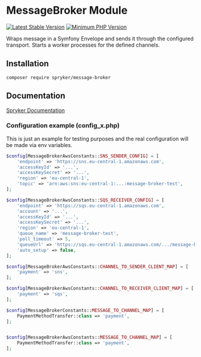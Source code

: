 # MessageBroker Module
[![Latest Stable Version](https://poser.pugx.org/spryker/message-broker/v/stable.svg)](https://packagist.org/packages/spryker/message-broker)
[![Minimum PHP Version](https://img.shields.io/badge/php-%3E%3D%208.3-8892BF.svg)](https://php.net/)

Wraps message in a Symfony Envelope and sends it through the configured transport.
Starts a worker processes for the defined channels.

## Installation

```
composer require spryker/message-broker
```

## Documentation

[Spryker Documentation](https://docs.spryker.com)


### Configuration example (config_x.php)

This is just an example for testing purposes and the real configuration will be made via env variables.

```php
$config[MessageBrokerAwsConstants::SNS_SENDER_CONFIG] = [
    'endpoint' => 'https://sns.eu-central-1.amazonaws.com',
    'accessKeyId' => '...',
    'accessKeySecret' => '...',
    'region' => 'eu-central-1',
    'topic' => 'arn:aws:sns:eu-central-1:...:message-broker-test',
];

$config[MessageBrokerAwsConstants::SQS_RECEIVER_CONFIG] = [
    'endpoint' => 'https://sqs.eu-central-1.amazonaws.com',
    'account' => '...',
    'accessKeyId' => '...',
    'accessKeySecret' => '...',
    'region' => 'eu-central-1',
    'queue_name' => 'message-broker-test',
    'poll_timeout' => 5,
    'queueUrl' => 'https://sqs.eu-central-1.amazonaws.com/.../message-broker-test',
    'auto_setup' => false,
];

$config[MessageBrokerAwsConstants::CHANNEL_TO_SENDER_CLIENT_MAP] = [
    'payment' => 'sns',
];

$config[MessageBrokerAwsConstants::CHANNEL_TO_RECEIVER_CLIENT_MAP] = [
    'payment' => 'sqs',
];

$config[MessageBrokerConstants::MESSAGE_TO_CHANNEL_MAP] = [
    PaymentMethodTransfer::class => 'payment',
];


$config[MessageBrokerAwsConstants::MESSAGE_TO_CHANNEL_MAP] = [
    PaymentMethodTransfer::class => 'payment',
];
```
